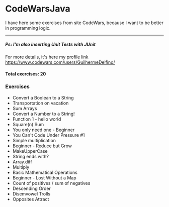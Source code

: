 # CodeWarsJava
I have here some exercises from site CodeWars, because I want to be better in programming logic. 

---

##### Ps: I'm also inserting Unit Tests with JUnit

For more details, it's here my profile link https://www.codewars.com/users/GuilhermeDelfino/
#### Total exercises: 20
### Exercises

- Convert a Boolean to a String
- Transportation on vacation
- Sum Arrays
- Convert a Number to a String!
- Function 1 - hello world
- Square(n) Sum
- You only need one - Beginner
- You Can't Code Under Pressure #1
- Simple multiplication
- Beginner - Reduce but Grow
- MakeUpperCase
- String ends with?
- Array.diff
- Multiply
- Basic Mathematical Operations
- Beginner - Lost Without a Map
- Count of positives / sum of negatives
- Descending Order
- Disemvowel Trolls
- Opposites Attract




